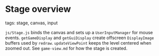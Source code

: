 # Stage overview

tags: stage, canvas, input

`js/Stage.js` binds the canvas and sets up a `UserInputManager` for mouse events. `getGameDisplay` and `getGuiDisplay` create offscreen `DisplayImage` buffers used by `redraw`. `updateViewPoint` keeps the level centered when zoomed out. See `game-view.md` for how the stage is created.
